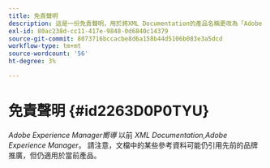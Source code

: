 ```yaml
---
title: 免責聲明
description: 這是一份免責聲明，用於將XML Documentation的產品名稱更改為「Adobe Experience Manager指南」AEM。
exl-id: 80ac238d-cc11-417e-9848-0d6840c14379
source-git-commit: 8073716bccacbe8d6a158b44d5106b083e3a5dcd
workflow-type: tm+mt
source-wordcount: '56'
ht-degree: 3%

---
```


# 免責聲明 {#id2263D0P0TYU}

*Adobe Experience Manager嚮導* 以前 *XML Documentation,Adobe Experience Manager*。 請注意，文檔中的某些參考資料可能仍引用先前的品牌推廣，但仍適用於當前產品。
